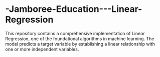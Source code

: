 # -Jamboree-Education---Linear-Regression
This repository contains a comprehensive implementation of Linear Regression, one of the foundational algorithms in machine learning. The model predicts a target variable by establishing a linear relationship with one or more independent variables.  
